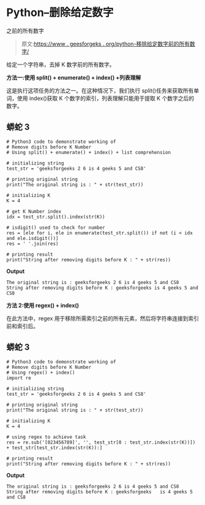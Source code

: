 # Python–删除给定数字

之前的所有数字

> 原文:[https://www . geesforgeks . org/python-移除给定数字前的所有数字/](https://www.geeksforgeeks.org/python-remove-all-digits-before-given-number/)

给定一个字符串，去掉 K 数字前的所有数字。

**方法一:使用 split() + enumerate() + index() +列表理解**

这是执行这项任务的方法之一。在这种情况下，我们执行 split()任务来获取所有单词，使用 index()获取 K 个数字的索引，列表理解只能用于提取 K 个数字之后的数字。

## 蟒蛇 3

```
# Python3 code to demonstrate working of 
# Remove digits before K Number
# Using split() + enumerate() + index() + list comprehension

# initializing string
test_str = 'geeksforgeeks 2 6 is 4 geeks 5 and CS8'

# printing original string
print("The original string is : " + str(test_str))

# initializing K
K = 4

# get K Number index
idx = test_str.split().index(str(K))

# isdigit() used to check for number 
res = [ele for i, ele in enumerate(test_str.split()) if not (i < idx and ele.isdigit())]
res = ' '.join(res)

# printing result 
print("String after removing digits before K : " + str(res)) 
```

**Output**

```
The original string is : geeksforgeeks 2 6 is 4 geeks 5 and CS8
String after removing digits before K : geeksforgeeks is 4 geeks 5 and CS8

```

**方法 2:使用 regex() + index()**

在此方法中，regex 用于移除所需索引之前的所有元素，然后将字符串连接到索引前和索引后。

## 蟒蛇 3

```
# Python3 code to demonstrate working of 
# Remove digits before K Number
# Using regex() + index()
import re

# initializing string
test_str = 'geeksforgeeks 2 6 is 4 geeks 5 and CS8'

# printing original string
print("The original string is : " + str(test_str))

# initializing K
K = 4

# using regex to achieve task 
res = re.sub('[023456789]', '', test_str[0 : test_str.index(str(K))]) + test_str[test_str.index(str(K)):]

# printing result 
print("String after removing digits before K : " + str(res)) 
```

**Output**

```
The original string is : geeksforgeeks 2 6 is 4 geeks 5 and CS8
String after removing digits before K : geeksforgeeks   is 4 geeks 5 and CS8

```
